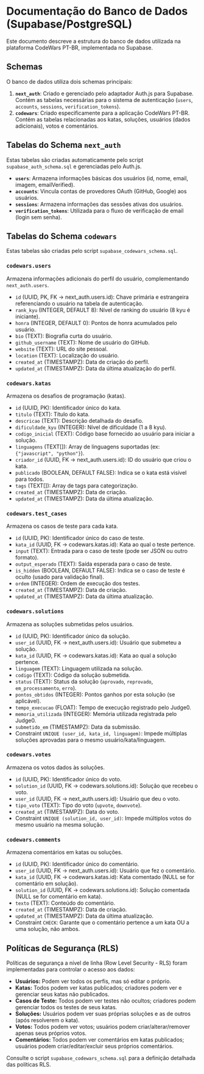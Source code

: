 # Documentação do Banco de Dados (Supabase/PostgreSQL)

Este documento descreve a estrutura do banco de dados utilizada na plataforma CodeWars PT-BR, implementada no Supabase.

## Schemas

O banco de dados utiliza dois schemas principais:

1.  **`next_auth`**: Criado e gerenciado pelo adaptador Auth.js para Supabase. Contém as tabelas necessárias para o sistema de autenticação (`users`, `accounts`, `sessions`, `verification_tokens`).
2.  **`codewars`**: Criado especificamente para a aplicação CodeWars PT-BR. Contém as tabelas relacionadas aos katas, soluções, usuários (dados adicionais), votos e comentários.

## Tabelas do Schema `next_auth`

Estas tabelas são criadas automaticamente pelo script `supabase_auth_schema.sql` e gerenciadas pelo Auth.js.

*   **`users`**: Armazena informações básicas dos usuários (id, nome, email, imagem, emailVerified).
*   **`accounts`**: Vincula contas de provedores OAuth (GitHub, Google) aos usuários.
*   **`sessions`**: Armazena informações das sessões ativas dos usuários.
*   **`verification_tokens`**: Utilizada para o fluxo de verificação de email (login sem senha).

## Tabelas do Schema `codewars`

Estas tabelas são criadas pelo script `supabase_codewars_schema.sql`.

### `codewars.users`

Armazena informações adicionais do perfil do usuário, complementando `next_auth.users`.

*   `id` (UUID, PK, FK -> next_auth.users.id): Chave primária e estrangeira referenciando o usuário na tabela de autenticação.
*   `rank_kyu` (INTEGER, DEFAULT 8): Nível de ranking do usuário (8 kyu é iniciante).
*   `honra` (INTEGER, DEFAULT 0): Pontos de honra acumulados pelo usuário.
*   `bio` (TEXT): Biografia curta do usuário.
*   `github_username` (TEXT): Nome de usuário do GitHub.
*   `website` (TEXT): URL do site pessoal.
*   `location` (TEXT): Localização do usuário.
*   `created_at` (TIMESTAMPZ): Data de criação do perfil.
*   `updated_at` (TIMESTAMPZ): Data da última atualização do perfil.

### `codewars.katas`

Armazena os desafios de programação (katas).

*   `id` (UUID, PK): Identificador único do kata.
*   `titulo` (TEXT): Título do kata.
*   `descricao` (TEXT): Descrição detalhada do desafio.
*   `dificuldade_kyu` (INTEGER): Nível de dificuldade (1 a 8 kyu).
*   `codigo_inicial` (TEXT): Código base fornecido ao usuário para iniciar a solução.
*   `linguagens` (TEXT[]): Array de linguagens suportadas (ex: `{"javascript", "python"}`).
*   `criador_id` (UUID, FK -> next_auth.users.id): ID do usuário que criou o kata.
*   `publicado` (BOOLEAN, DEFAULT FALSE): Indica se o kata está visível para todos.
*   `tags` (TEXT[]): Array de tags para categorização.
*   `created_at` (TIMESTAMPZ): Data de criação.
*   `updated_at` (TIMESTAMPZ): Data da última atualização.

### `codewars.test_cases`

Armazena os casos de teste para cada kata.

*   `id` (UUID, PK): Identificador único do caso de teste.
*   `kata_id` (UUID, FK -> codewars.katas.id): Kata ao qual o teste pertence.
*   `input` (TEXT): Entrada para o caso de teste (pode ser JSON ou outro formato).
*   `output_esperado` (TEXT): Saída esperada para o caso de teste.
*   `is_hidden` (BOOLEAN, DEFAULT FALSE): Indica se o caso de teste é oculto (usado para validação final).
*   `ordem` (INTEGER): Ordem de execução dos testes.
*   `created_at` (TIMESTAMPZ): Data de criação.
*   `updated_at` (TIMESTAMPZ): Data da última atualização.

### `codewars.solutions`

Armazena as soluções submetidas pelos usuários.

*   `id` (UUID, PK): Identificador único da solução.
*   `user_id` (UUID, FK -> next_auth.users.id): Usuário que submeteu a solução.
*   `kata_id` (UUID, FK -> codewars.katas.id): Kata ao qual a solução pertence.
*   `linguagem` (TEXT): Linguagem utilizada na solução.
*   `codigo` (TEXT): Código da solução submetida.
*   `status` (TEXT): Status da solução (`aprovado`, `reprovado`, `em_processamento`, `erro`).
*   `pontos_obtidos` (INTEGER): Pontos ganhos por esta solução (se aplicável).
*   `tempo_execucao` (FLOAT): Tempo de execução registrado pelo Judge0.
*   `memoria_utilizada` (INTEGER): Memória utilizada registrada pelo Judge0.
*   `submetido_em` (TIMESTAMPZ): Data da submissão.
*   Constraint `UNIQUE (user_id, kata_id, linguagem)`: Impede múltiplas soluções aprovadas para o mesmo usuário/kata/linguagem.

### `codewars.votes`

Armazena os votos dados às soluções.

*   `id` (UUID, PK): Identificador único do voto.
*   `solution_id` (UUID, FK -> codewars.solutions.id): Solução que recebeu o voto.
*   `user_id` (UUID, FK -> next_auth.users.id): Usuário que deu o voto.
*   `tipo_voto` (TEXT): Tipo do voto (`upvote`, `downvote`).
*   `created_at` (TIMESTAMPZ): Data do voto.
*   Constraint `UNIQUE (solution_id, user_id)`: Impede múltiplos votos do mesmo usuário na mesma solução.

### `codewars.comments`

Armazena comentários em katas ou soluções.

*   `id` (UUID, PK): Identificador único do comentário.
*   `user_id` (UUID, FK -> next_auth.users.id): Usuário que fez o comentário.
*   `kata_id` (UUID, FK -> codewars.katas.id): Kata comentado (NULL se for comentário em solução).
*   `solution_id` (UUID, FK -> codewars.solutions.id): Solução comentada (NULL se for comentário em kata).
*   `texto` (TEXT): Conteúdo do comentário.
*   `created_at` (TIMESTAMPZ): Data de criação.
*   `updated_at` (TIMESTAMPZ): Data da última atualização.
*   Constraint `CHECK`: Garante que o comentário pertence a um kata OU a uma solução, não ambos.

## Políticas de Segurança (RLS)

Políticas de segurança a nível de linha (Row Level Security - RLS) foram implementadas para controlar o acesso aos dados:

*   **Usuários:** Podem ver todos os perfis, mas só editar o próprio.
*   **Katas:** Todos podem ver katas publicados; criadores podem ver e gerenciar seus katas não publicados.
*   **Casos de Teste:** Todos podem ver testes não ocultos; criadores podem gerenciar todos os testes de seus katas.
*   **Soluções:** Usuários podem ver suas próprias soluções e as de outros (após resolverem o kata).
*   **Votos:** Todos podem ver votos; usuários podem criar/alterar/remover apenas seus próprios votos.
*   **Comentários:** Todos podem ver comentários em katas publicados; usuários podem criar/editar/excluir seus próprios comentários.

Consulte o script `supabase_codewars_schema.sql` para a definição detalhada das políticas RLS.
